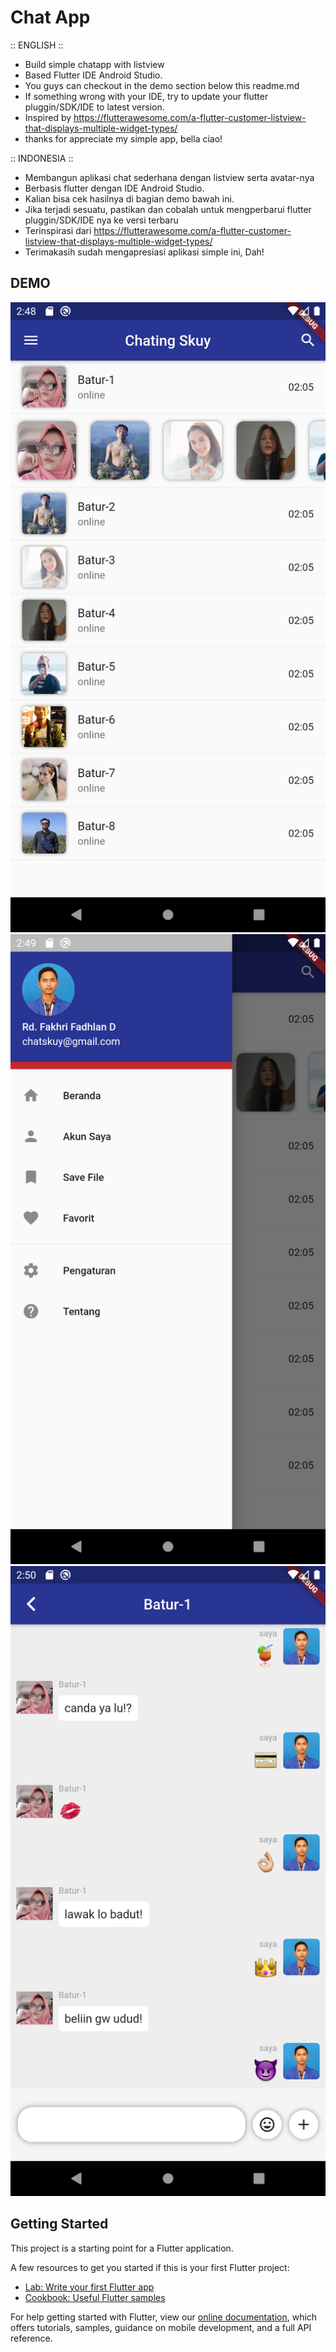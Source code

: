 # Chat App

:: ENGLISH ::

- Build simple chatapp with listview
- Based Flutter IDE Android Studio.
- You guys can checkout in the demo section below this readme.md
- If something wrong with your IDE, try to update your flutter pluggin/SDK/IDE to latest version.
- Inspired by https://flutterawesome.com/a-flutter-customer-listview-that-displays-multiple-widget-types/
- thanks for appreciate my simple app, bella ciao!

:: INDONESIA ::

- Membangun aplikasi chat sederhana dengan listview serta avatar-nya
- Berbasis flutter dengan IDE Android Studio.
- Kalian bisa cek hasilnya di bagian demo bawah ini.
- Jika terjadi sesuatu, pastikan dan cobalah untuk mengperbarui flutter pluggin/SDK/IDE nya ke versi terbaru
- Terinspirasi dari https://flutterawesome.com/a-flutter-customer-listview-that-displays-multiple-widget-types/
- Terimakasih sudah mengapresiasi aplikasi simple ini, Dah!

## DEMO
![home](demo/home.png) 
![slide menu](demo/slidemenu.png)
![Chat Room](demo/chatroom.png)


## Getting Started

This project is a starting point for a Flutter application.

A few resources to get you started if this is your first Flutter project:

- [Lab: Write your first Flutter app](https://flutter.dev/docs/get-started/codelab)
- [Cookbook: Useful Flutter samples](https://flutter.dev/docs/cookbook)

For help getting started with Flutter, view our
[online documentation](https://flutter.dev/docs), which offers tutorials,
samples, guidance on mobile development, and a full API reference.
